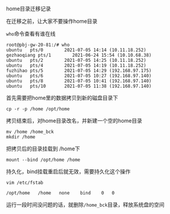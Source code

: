 home目录迁移记录

在迁移之前，让大家不要操作home目录

`who`命令查看有谁在线

```shell
root@pbj-gw-20-81:/# who
ubuntu   pts/0        2021-07-05 14:14 (10.11.18.252)
gezhaoqiang pts/1        2021-06-24 15:54 (10.10.68.38)
ubuntu   pts/2        2021-07-05 14:25 (10.11.18.252)
ubuntu   pts/4        2021-07-05 14:19 (10.11.18.252)
fuzhihao pts/5        2021-07-05 14:29 (192.168.97.175)
ubuntu   pts/6        2021-07-05 10:27 (192.168.97.140)
ubuntu   pts/8        2021-07-05 10:41 (192.168.97.140)
ubuntu   pts/10       2021-07-05 11:38 (192.168.97.140)
```

首先需要把home里的数据拷贝到新的磁盘目录下

```shell
cp -r -p /home /opt/home
```

拷贝结束后，对home目录改名，并新建一个空的home目录

```shell
mv /home /home_bck
mkdir /home
```

把拷贝后的目录挂载到 /home下

```shell
mount --bind /opt/home /home
```

持久化，bind挂载重启后就无效，需要持久化这个操作

```shell
vim /etc/fstab

/opt/home	/home	none	bind	0	0
```

运行一段时间没问题的话，就删除`/home_bck`目录，释放系统盘的空间